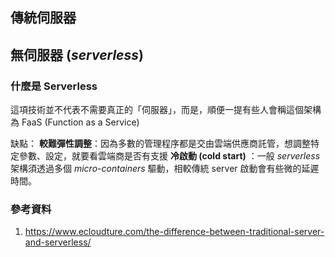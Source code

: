 

## 傳統伺服器



## 無伺服器 (*serverless*)

### 什麼是 Serverless

這項技術並不代表不需要真正的「伺服器」，而是，順便一提有些人會稱這個架構為 FaaS (Function as a Service) 

缺點：
**較難彈性調整**：因為多數的管理程序都是交由雲端供應商託管，想調整特定參數、設定，就要看雲端商是否有支援
**冷啟動 (cold start)** ：一般 *serverless* 架構須透過多個 *micro-containers* 驅動，相較傳統 server 啟動會有些微的延遲時間。





### 參考資料

1. https://www.ecloudture.com/the-difference-between-traditional-server-and-serverless/